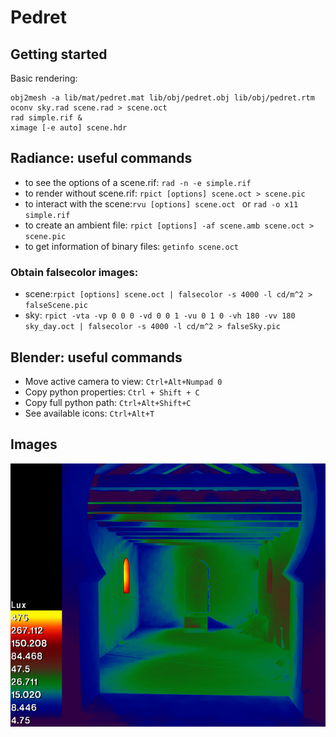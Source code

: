 # Pedret


## Getting started

Basic rendering: 
```shell 
obj2mesh -a lib/mat/pedret.mat lib/obj/pedret.obj lib/obj/pedret.rtm
oconv sky.rad scene.rad > scene.oct
rad simple.rif &
ximage [-e auto] scene.hdr
```

## Radiance: useful commands
* to see the options of a scene.rif: ``rad -n -e simple.rif``
* to render without scene.rif: ``rpict [options] scene.oct > scene.pic``
* to interact with the scene:``rvu [options] scene.oct `` or ``rad -o x11 simple.rif``
* to create an ambient file: ``rpict [options] -af scene.amb scene.oct > scene.pic``
* to get information of binary files: ``getinfo scene.oct``

### Obtain falsecolor images:
* scene:``rpict [options] scene.oct | falsecolor -s 4000 -l cd/m^2 > falseScene.pic``
* sky: ``rpict -vta -vp 0 0 0 -vd 0 0 1 -vu 0 1 0 -vh 180 -vv 180 sky_day.oct | falsecolor -s 4000 -l cd/m^2 > falseSky.pic``

## Blender: useful commands
* Move active camera to view: ``Ctrl+Alt+Numpad 0``
* Copy python properties: ``Ctrl + Shift + C``
* Copy full python path: ``Ctrl+Alt+Shift+C``
* See available icons: ``Ctrl+Alt+T``

## Images
![alt text](radiance/scenes/pedret2/img/lux11%3A00_door.png)

<!-- 
## Radiance folder structure
```
.
├── lib                
│   ├── mat   
|   |   └── *.mat
│   ├── obj
|   |   ├── blender
|   |   |   └── pedret.blend
|   |   ├── *.obj
|   |   └── *.rtm
|   ├── rad
|   |   └── *.rad
|   ├── tex
|   |   └── *.hdr
|   └── Makefile
|
├── lib_ies                
|   └── *.ies
|
├── lib_view                 
|   └── *.vf
|
└── scenes
    ├── pedret1
    |   ├── img
    |   |   └── *.hdr
    |   ├── scene.amb
    |   ├── scene.oct
    |   ├── scene.rad
    |   └── scene.rif
    └── ...
``` -->